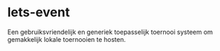 # lets-event
Een gebruiksvriendelijk en generiek toepasselijk toernooi systeem om gemakkelijk lokale toernooien te hosten. 

